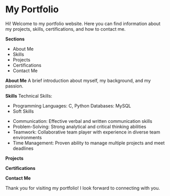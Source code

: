 # My Portfolio
Hi! Welcome to my portfolio website. Here you can find information about my projects, skills, certifications, and how to contact me.

**Sections**
* About Me
* Skills
* Projects
* Certifications
* Contact Me

**About Me**
A brief introduction about myself, my background, and my passion.

**Skills**
Technical Skills:
* Programming Languages: C, Python
Databases: MySQL
* Soft Skills
- Communication: Effective verbal and written communication skills
- Problem-Solving: Strong analytical and critical thinking abilities
- Teamwork: Collaborative team player with experience in diverse team environments
- Time Management: Proven ability to manage multiple projects and meet deadlines

**Projects**

**Certifications**

**Contact Me**

Thank you for visiting my portfolio! I look forward to connecting with you.
